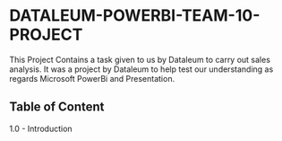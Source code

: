 # DATALEUM-POWERBI-TEAM-10-PROJECT
This Project Contains a task given to us by Dataleum to carry out sales analysis. It was a project by Dataleum to help test our understanding as regards Microsoft PowerBi and Presentation. 

## Table of Content 
1.0 - Introduction


